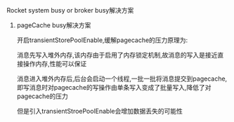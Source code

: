 Rocket  system busy or broker busy解决方案

1. pageCache busy解决方案

   开启transientStorePoolEnable,缓解pagecache的压力原理为:

   消息先写入堆外内存,该内存由于启用了内存锁定机制,故消息的写入是接近直接操作内存,性能可以保证

   消息进入堆外内存后,后台会启动一个线程,一批一批将消息提交到pagecache,即写消息时对pagecache的写操作由单条写入变成了批量写入,降低了对pagecache的压力

   但是引入transientStroePoolEnable会增加数据丢失的可能性